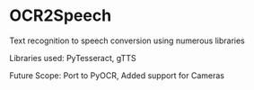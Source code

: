 # OCR2Speech
Text recognition to speech conversion using numerous libraries

Libraries used:
PyTesseract,
gTTS



Future Scope:
Port to PyOCR,
Added support for Cameras
